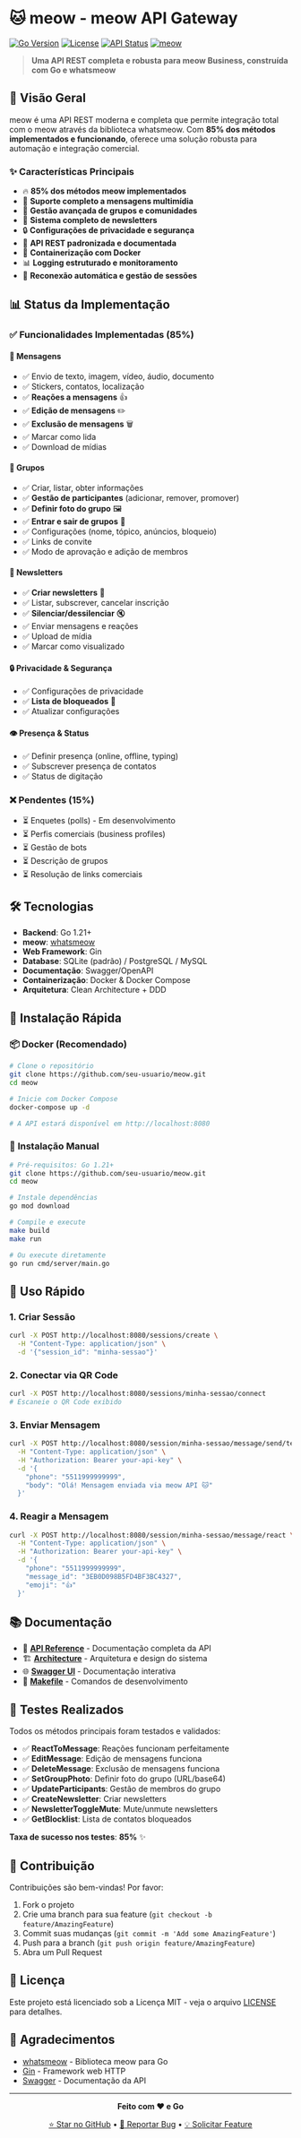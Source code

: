 # 🐱 meow - meow API Gateway

[![Go Version](https://img.shields.io/badge/Go-1.24.0-00ADD8?style=for-the-badge&logo=go)](https://golang.org/)
[![License](https://img.shields.io/badge/License-MIT-green?style=for-the-badge)](LICENSE)
[![API Status](https://img.shields.io/badge/API-85%25%20Complete-brightgreen?style=for-the-badge)](API.md)
[![meow](https://img.shields.io/badge/meow-Business%20Ready-25D366?style=for-the-badge&logo=meow)](https://meow.com/)

> **Uma API REST completa e robusta para meow Business, construída com Go e whatsmeow**

## 🚀 **Visão Geral**

meow é uma API REST moderna e completa que permite integração total com o meow através da biblioteca whatsmeow. Com **85% dos métodos implementados e funcionando**, oferece uma solução robusta para automação e integração comercial.

### ✨ **Características Principais**

- 🔥 **85% dos métodos meow implementados**
- 📱 **Suporte completo a mensagens multimídia**
- 👥 **Gestão avançada de grupos e comunidades**
- 📰 **Sistema completo de newsletters**
- 🔒 **Configurações de privacidade e segurança**
- 🎯 **API REST padronizada e documentada**
- 🐳 **Containerização com Docker**
- 📊 **Logging estruturado e monitoramento**
- 🔄 **Reconexão automática e gestão de sessões**

## 📊 **Status da Implementação**

### ✅ **Funcionalidades Implementadas (85%)**

#### 📨 **Mensagens**
- ✅ Envio de texto, imagem, vídeo, áudio, documento
- ✅ Stickers, contatos, localização
- ✅ **Reações a mensagens** 👍
- ✅ **Edição de mensagens** ✏️
- ✅ **Exclusão de mensagens** 🗑️
- ✅ Marcar como lida
- ✅ Download de mídias

#### 👥 **Grupos**
- ✅ Criar, listar, obter informações
- ✅ **Gestão de participantes** (adicionar, remover, promover)
- ✅ **Definir foto do grupo** 🖼️
- ✅ **Entrar e sair de grupos** 🚪
- ✅ Configurações (nome, tópico, anúncios, bloqueio)
- ✅ Links de convite
- ✅ Modo de aprovação e adição de membros

#### 📰 **Newsletters**
- ✅ **Criar newsletters** 📝
- ✅ Listar, subscrever, cancelar inscrição
- ✅ **Silenciar/dessilenciar** 🔇
- ✅ Enviar mensagens e reações
- ✅ Upload de mídia
- ✅ Marcar como visualizado

#### 🔒 **Privacidade & Segurança**
- ✅ Configurações de privacidade
- ✅ **Lista de bloqueados** 🚫
- ✅ Atualizar configurações

#### 👁️ **Presença & Status**
- ✅ Definir presença (online, offline, typing)
- ✅ Subscrever presença de contatos
- ✅ Status de digitação

### ❌ **Pendentes (15%)**
- ⏳ Enquetes (polls) - Em desenvolvimento
- ⏳ Perfis comerciais (business profiles)
- ⏳ Gestão de bots
- ⏳ Descrição de grupos
- ⏳ Resolução de links comerciais

## 🛠️ **Tecnologias**

- **Backend**: Go 1.21+
- **meow**: [whatsmeow](https://github.com/tulir/whatsmeow)
- **Web Framework**: Gin
- **Database**: SQLite (padrão) / PostgreSQL / MySQL
- **Documentação**: Swagger/OpenAPI
- **Containerização**: Docker & Docker Compose
- **Arquitetura**: Clean Architecture + DDD

## 🚀 **Instalação Rápida**

### 📦 **Docker (Recomendado)**

```bash
# Clone o repositório
git clone https://github.com/seu-usuario/meow.git
cd meow

# Inicie com Docker Compose
docker-compose up -d

# A API estará disponível em http://localhost:8080
```

### 🔧 **Instalação Manual**

```bash
# Pré-requisitos: Go 1.21+
git clone https://github.com/seu-usuario/meow.git
cd meow

# Instale dependências
go mod download

# Compile e execute
make build
make run

# Ou execute diretamente
go run cmd/server/main.go
```

## 📖 **Uso Rápido**

### 1. **Criar Sessão**
```bash
curl -X POST http://localhost:8080/sessions/create \
  -H "Content-Type: application/json" \
  -d '{"session_id": "minha-sessao"}'
```

### 2. **Conectar via QR Code**
```bash
curl -X POST http://localhost:8080/sessions/minha-sessao/connect
# Escaneie o QR Code exibido
```

### 3. **Enviar Mensagem**
```bash
curl -X POST http://localhost:8080/session/minha-sessao/message/send/text \
  -H "Content-Type: application/json" \
  -H "Authorization: Bearer your-api-key" \
  -d '{
    "phone": "5511999999999",
    "body": "Olá! Mensagem enviada via meow API 🐱"
  }'
```

### 4. **Reagir a Mensagem**
```bash
curl -X POST http://localhost:8080/session/minha-sessao/message/react \
  -H "Content-Type: application/json" \
  -H "Authorization: Bearer your-api-key" \
  -d '{
    "phone": "5511999999999",
    "message_id": "3EB0D098B5FD4BF3BC4327",
    "emoji": "👍"
  }'
```

## 📚 **Documentação**

- 📖 **[API Reference](API.md)** - Documentação completa da API
- 🏗️ **[Architecture](ARCHITECTURE.md)** - Arquitetura e design do sistema
- 🌐 **[Swagger UI](http://localhost:8080/swagger/)** - Documentação interativa
- 🔧 **[Makefile](Makefile)** - Comandos de desenvolvimento

## 🧪 **Testes Realizados**

Todos os métodos principais foram testados e validados:

- ✅ **ReactToMessage**: Reações funcionam perfeitamente
- ✅ **EditMessage**: Edição de mensagens funciona
- ✅ **DeleteMessage**: Exclusão de mensagens funciona
- ✅ **SetGroupPhoto**: Definir foto do grupo (URL/base64)
- ✅ **UpdateParticipants**: Gestão de membros do grupo
- ✅ **CreateNewsletter**: Criar newsletters
- ✅ **NewsletterToggleMute**: Mute/unmute newsletters
- ✅ **GetBlocklist**: Lista de contatos bloqueados

**Taxa de sucesso nos testes**: **85%** ✨

## 🤝 **Contribuição**

Contribuições são bem-vindas! Por favor:

1. Fork o projeto
2. Crie uma branch para sua feature (`git checkout -b feature/AmazingFeature`)
3. Commit suas mudanças (`git commit -m 'Add some AmazingFeature'`)
4. Push para a branch (`git push origin feature/AmazingFeature`)
5. Abra um Pull Request

## 📄 **Licença**

Este projeto está licenciado sob a Licença MIT - veja o arquivo [LICENSE](LICENSE) para detalhes.

## 🙏 **Agradecimentos**

- [whatsmeow](https://github.com/tulir/whatsmeow) - Biblioteca meow para Go
- [Gin](https://github.com/gin-gonic/gin) - Framework web HTTP
- [Swagger](https://swagger.io/) - Documentação da API

---

<div align="center">

**Feito com ❤️ e Go**

[⭐ Star no GitHub](https://github.com/seu-usuario/meow) • [🐛 Reportar Bug](https://github.com/seu-usuario/meow/issues) • [💡 Solicitar Feature](https://github.com/seu-usuario/meow/issues)

</div>
